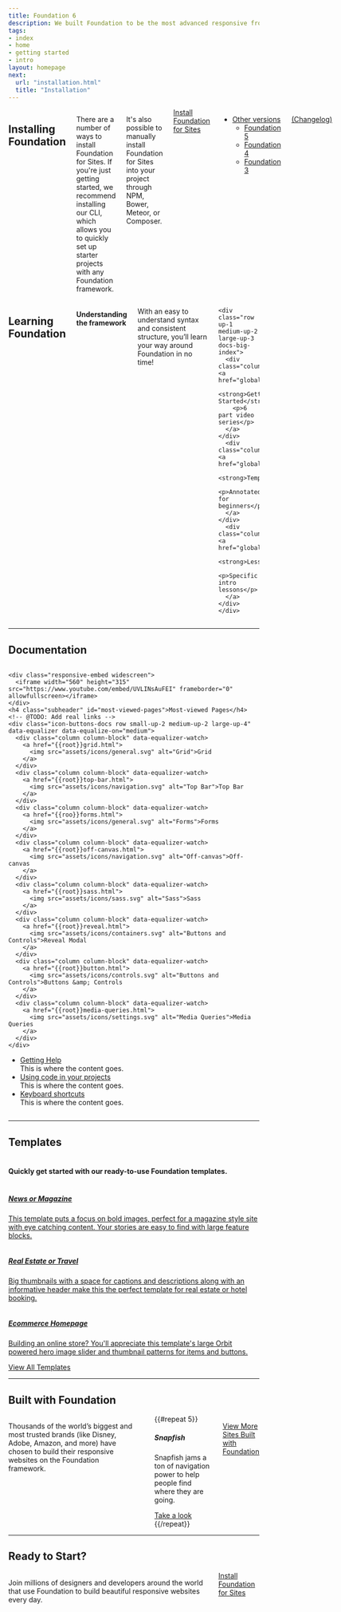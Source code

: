 ```yaml
---
title: Foundation 6
description: We built Foundation to be the most advanced responsive front-end framework in the world.
tags:
- index
- home
- getting started
- intro
layout: homepage
next:
  url: "installation.html"
  title: "Installation"
---
```


<div class="row">
  <div class="medium-6 columns">
    <h2 id="installing-foundation" class="docs-heading main">Installing Foundation <a class="docs-heading-icon" href="#installing-foundation"></a></h2>
    <p>There are a number of ways to install Foundation for Sites. If you're just getting started, we recommend installing our CLI, which allows you to quickly set up starter projects with any Foundation framework.</p>
    <p>It's also possible to manually install Foundation for Sites into your project through NPM, Bower, Meteor, or Composer.</p>
    <a href="installation.html" class="button-docs">Install Foundation for Sites</a>
    <ul class="dropdown menu docs-dropdown align-top" data-dropdown-menu>
      <li>
        <a href="#">Other versions</a>
        <ul class="menu">
          <li><a href="http://foundation.zurb.com/sites/docs/v/5.5.3"><i class="di-open"></i>Foundation 5</a></li>
          <li><a href="http://foundation.zurb.com/sites/docs/v/4.3.2"><i class="di-open"></i>Foundation 4</a></li>
          <li><a href="http://foundation.zurb.com/sites/docs/v/3.2.5/"><i class="di-open"></i>Foundation 3</a></li>
        </ul>
      </li>
    </ul>
    <p class="docs-nav-version">
      <span data-docs-version></span>
      <a href="https://github.com/zurb/foundation-sites/releases/" target="_blank">(Changelog)</a>
    </p>
    <br>
  </div>
  <div class="medium-6 columns">
    <h2 id="learning-foundation" class="docs-heading main">Learning Foundation <a class="docs-heading-icon" href="#learning-foundation"></a></h2>
    <h4>Understanding the framework</h4>
    <p>With an easy to understand syntax and consistent structure, you’ll learn your way around Foundation in no time!</p>

    <div class="row up-1 medium-up-2 large-up-3 docs-big-index">
      <div class="column"><a href="global.html">
        <strong>Getting Started</strong>
        <p>6 part video series</p>
      </a></div>
      <div class="column"><a href="global.html">
        <strong>Templates</strong>
        <p>Annotated for beginners</p>
      </a></div>
      <div class="column"><a href="global.html">
        <strong>Lessons</strong>
        <p>Specific intro lessons</p>
      </a></div>
    </div>


  </div>
</div>

---

## Documentation


<div class="row">
  <div class="medium-12 large-6 columns columns">

    <div class="responsive-embed widescreen">
      <iframe width="560" height="315" src="https://www.youtube.com/embed/UVLINsAuFEI" frameborder="0" allowfullscreen></iframe>
    </div>
    <h4 class="subheader" id="most-viewed-pages">Most-viewed Pages</h4>
    <!-- @TODO: Add real links -->
    <div class="icon-buttons-docs row small-up-2 medium-up-2 large-up-4" data-equalizer data-equalize-on="medium">
      <div class="column column-block" data-equalizer-watch>
        <a href="{{root}}grid.html">
          <img src="assets/icons/general.svg" alt="Grid">Grid
        </a>
      </div>
      <div class="column column-block" data-equalizer-watch>
        <a href="{{root}}top-bar.html">
          <img src="assets/icons/navigation.svg" alt="Top Bar">Top Bar
        </a>
      </div>
      <div class="column column-block" data-equalizer-watch>
        <a href="{{roo}}forms.html">
          <img src="assets/icons/general.svg" alt="Forms">Forms
        </a>
      </div>
      <div class="column column-block" data-equalizer-watch>
        <a href="{{root}}off-canvas.html">
          <img src="assets/icons/navigation.svg" alt="Off-canvas">Off-canvas
        </a>
      </div>
      <div class="column column-block" data-equalizer-watch>
        <a href="{{root}}sass.html">
          <img src="assets/icons/sass.svg" alt="Sass">Sass
        </a>
      </div>
      <div class="column column-block" data-equalizer-watch>
        <a href="{{root}}reveal.html">
          <img src="assets/icons/containers.svg" alt="Buttons and Controls">Reveal Modal
        </a>
      </div>
      <div class="column column-block" data-equalizer-watch>
        <a href="{{root}}button.html">
          <img src="assets/icons/controls.svg" alt="Buttons and Controls">Buttons &amp; Controls
        </a>
      </div>
      <div class="column column-block" data-equalizer-watch>
        <a href="{{root}}media-queries.html">
          <img src="assets/icons/settings.svg" alt="Media Queries">Media Queries
        </a>
      </div>
    </div>
  </div>
  <div class="medium-12 large-6 columns docs-stacked-spacing" style="margin-top:0">
    <ul class="faq-accordion" data-accordion style="margin-top:0">
      <li class="faq-accordion-item" data-accordion-item>
        <a href="#" class="faq-accordion-title">Getting Help</a>
        <div class="faq-accordion-content" data-tab-content>
          This is where the content goes.
        </div>
      </li>
      <li class="faq-accordion-item" data-accordion-item>
        <a href="#" class="faq-accordion-title">Using code in your projects</a>
        <div class="faq-accordion-content" data-tab-content>
          This is where the content goes.
        </div>
      </li>
      <li class="faq-accordion-item" data-accordion-item>
        <a href="#" class="faq-accordion-title">Keyboard shortcuts</a>
        <div class="faq-accordion-content" data-tab-content>
          This is where the content goes.
        </div>
      </li>
    </ul>
  </div>
</div>


---

## Templates

<div class="row columns">
  <h4 class="subheader">Quickly get started with our ready-to-use Foundation templates.</h4>
  <hr class="docs-hr-small">
</div>

<div class="row small-up-2 medium-up-3 large-up-3">

  <div class="column docs-grid-content-block">
    <a href="http://foundation.zurb.com/templates.html" target="_blank">
      <img src="http://foundation.zurb.com/assets/img/sites-templates/f6-template-news-mag.svg" alt="" />
      <h5>News or Magazine</h5>
      <p>This template puts a focus on bold images, perfect for a magazine style site with eye catching content. Your stories are easy to find with large feature blocks.</p>
    </a>
  </div>

  <div class="column docs-grid-content-block">
    <a href="http://foundation.zurb.com/templates.html" target="_blank">
      <img src="http://foundation.zurb.com/assets/img/sites-templates/f6-template-realestate.svg" alt="" />
      <h5>Real Estate or Travel</h5>
      <p>Big thumbnails with a space for captions and descriptions along with an informative header make this the perfect template for real estate or hotel booking.</p>
    </a>
  </div>

  <div class="column docs-grid-content-block">
    <a href="http://foundation.zurb.com/templates.html" target="_blank">
      <img src="http://foundation.zurb.com/assets/img/sites-templates/foundation6-templates-04.svg" alt="" />
      <h5>Ecommerce Homepage</h5>
      <p>Building an online store? You'll appreciate this template's large Orbit powered hero image slider and thumbnail patterns for items and buttons.</p>
    </a>
  </div>
</div>

<div class="text-center">
  <a href="http://foundation.zurb.com/templates.html" target="_blank" class="button-docs secondary">View All Templates</a>
</div>



---

## Built with Foundation

<div class="row columns">
  <p class="subheader">Thousands of the world’s biggest and most trusted brands (like Disney, Adobe, Amazon, and more) have chosen to build their responsive websites on the Foundation framework.</p>
  <hr class="docs-hr-small">

  <!-- @TODO: make this its own component instead of being specific -->
  <div class="docs-examples small-up-2 medium-up-2 large-up-5 row">
    {{#repeat 5}}
      <div class="section-inspiration column">
        <div class="image-container">
          <a href="#">
            <img src="https://prod-university-library.s3.amazonaws.com/uploads/site/mobile_screenshot/17537/Screen_Shot_2016-08-04_at_10.02.33_AM.png" alt="" />
          </a>
        </div>
        <h5>Snapfish</h5>
        <p>Snapfish jams a ton of navigation power to help people find where they are going.</p>
        <a href="#" class="secondary button-docs">Take a look <i class="di-arrow-right di-margin-left"></i></a>
      </div>
      {{/repeat}}
    </div>

  <a href="#" class="button-docs secondary">View More Sites Built with Foundation</a>
</div>

---

##  Ready to Start?

<div class="row columns">
  <p>Join millions of designers and developers around the world that use Foundation to build beautiful responsive websites every day.</p>
  <a href="installation.html" class="large button-docs">Install Foundation for Sites</a>
</div>
